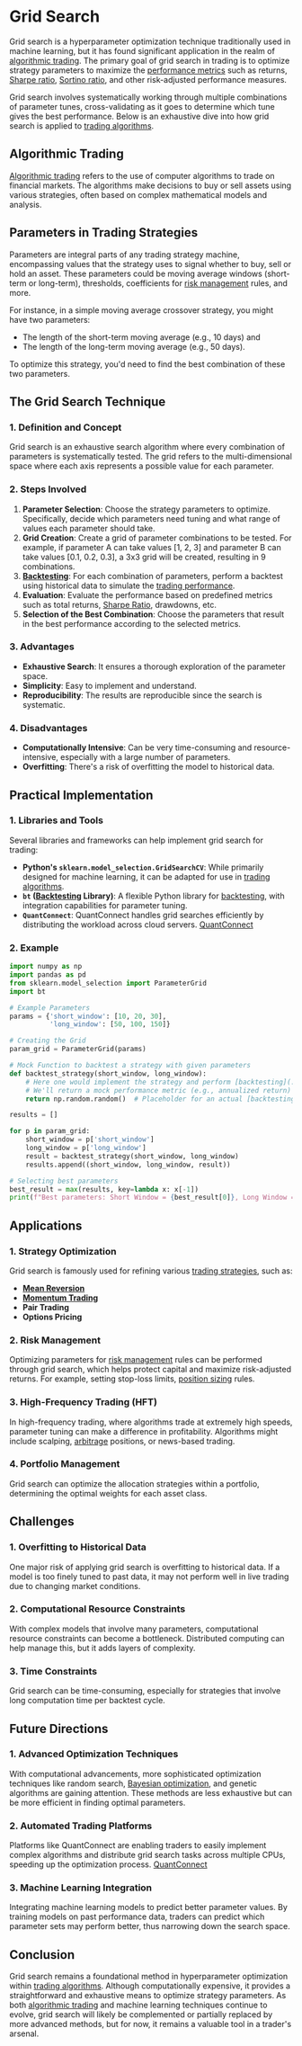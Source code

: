 # Grid Search

Grid search is a hyperparameter optimization technique traditionally used in machine learning, but it has found significant application in the realm of [algorithmic trading](../a/algorithmic_trading.md). The primary goal of grid search in trading is to optimize strategy parameters to maximize the [performance metrics](../p/performance_metrics.md) such as returns, [Sharpe ratio](../s/sharpe_ratio.md), [Sortino ratio](../s/sortino_ratio.md), and other risk-adjusted performance measures.

Grid search involves systematically working through multiple combinations of parameter tunes, cross-validating as it goes to determine which tune gives the best performance. Below is an exhaustive dive into how grid search is applied to [trading algorithms](../t/trading_algorithms.md).

## Algorithmic Trading

[Algorithmic trading](../a/algorithmic_trading.md) refers to the use of computer algorithms to trade on financial markets. The algorithms make decisions to buy or sell assets using various strategies, often based on complex mathematical models and analysis. 

## Parameters in Trading Strategies

Parameters are integral parts of any trading strategy machine, encompassing values that the strategy uses to signal whether to buy, sell or hold an asset. These parameters could be moving average windows (short-term or long-term), thresholds, coefficients for [risk management](../r/risk_management.md) rules, and more.

For instance, in a simple moving average crossover strategy, you might have two parameters:
- The length of the short-term moving average (e.g., 10 days) and
- The length of the long-term moving average (e.g., 50 days).

To optimize this strategy, you'd need to find the best combination of these two parameters.

## The Grid Search Technique

### 1. Definition and Concept

Grid search is an exhaustive search algorithm where every combination of parameters is systematically tested. The grid refers to the multi-dimensional space where each axis represents a possible value for each parameter.

### 2. Steps Involved

1. **Parameter Selection**: Choose the strategy parameters to optimize. Specifically, decide which parameters need tuning and what range of values each parameter should take.
2. **Grid Creation**: Create a grid of parameter combinations to be tested. For example, if parameter A can take values [1, 2, 3] and parameter B can take values [0.1, 0.2, 0.3], a 3x3 grid will be created, resulting in 9 combinations.
3. **[Backtesting](../b/backtesting.md)**: For each combination of parameters, perform a backtest using historical data to simulate the [trading performance](../t/trading_performance.md).
4. **Evaluation**: Evaluate the performance based on predefined metrics such as total returns, [Sharpe Ratio](../s/sharpe_ratio.md), drawdowns, etc.
5. **Selection of the Best Combination**: Choose the parameters that result in the best performance according to the selected metrics.

### 3. Advantages

- **Exhaustive Search**: It ensures a thorough exploration of the parameter space.
- **Simplicity**: Easy to implement and understand.
- **Reproducibility**: The results are reproducible since the search is systematic.

### 4. Disadvantages

- **Computationally Intensive**: Can be very time-consuming and resource-intensive, especially with a large number of parameters.
- **Overfitting**: There's a risk of overfitting the model to historical data.

## Practical Implementation

### 1. Libraries and Tools

Several libraries and frameworks can help implement grid search for trading:

- **Python's `sklearn.model_selection.GridSearchCV`**: While primarily designed for machine learning, it can be adapted for use in [trading algorithms](../t/trading_algorithms.md).
- **`bt` ([Backtesting](../b/backtesting.md) Library)**: A flexible Python library for [backtesting](../b/backtesting.md), with integration capabilities for parameter tuning.
- **`QuantConnect`**: QuantConnect handles grid searches efficiently by distributing the workload across cloud servers. [QuantConnect](https://www.quantconnect.com/)

### 2. Example

```python
import numpy as np
import pandas as pd
from sklearn.model_selection import ParameterGrid
import bt

# Example Parameters
params = {'short_window': [10, 20, 30],
          'long_window': [50, 100, 150]}

# Creating the Grid
param_grid = ParameterGrid(params)

# Mock Function to backtest a strategy with given parameters
def backtest_strategy(short_window, long_window):
    # Here one would implement the strategy and perform [backtesting](../b/backtesting.md)
    # We'll return a mock performance metric (e.g., annualized return)
    return np.random.random()  # Placeholder for an actual [backtesting](../b/backtesting.md) result

results = []

for p in param_grid:
    short_window = p['short_window']
    long_window = p['long_window']
    result = backtest_strategy(short_window, long_window)
    results.append((short_window, long_window, result))

# Selecting best parameters
best_result = max(results, key=lambda x: x[-1])
print(f"Best parameters: Short Window = {best_result[0]}, Long Window = {best_result[1]}")
```

## Applications

### 1. Strategy Optimization

Grid search is famously used for refining various [trading strategies](../t/trading_strategies.md), such as:

- **[Mean Reversion](../m/mean_reversion.md)**
- **[Momentum Trading](../m/momentum_trading.md)**
- **Pair Trading**
- **Options Pricing**

### 2. Risk Management

Optimizing parameters for [risk management](../r/risk_management.md) rules can be performed through grid search, which helps protect capital and maximize risk-adjusted returns. For example, setting stop-loss limits, [position sizing](../p/position_sizing.md) rules.

### 3. High-Frequency Trading (HFT)

In high-frequency trading, where algorithms trade at extremely high speeds, parameter tuning can make a difference in profitability. Algorithms might include scalping, [arbitrage](../a/arbitrage.md) positions, or news-based trading.

### 4. Portfolio Management

Grid search can optimize the allocation strategies within a portfolio, determining the optimal weights for each asset class.

## Challenges

### 1. Overfitting to Historical Data

One major risk of applying grid search is overfitting to historical data. If a model is too finely tuned to past data, it may not perform well in live trading due to changing market conditions.

### 2. Computational Resource Constraints

With complex models that involve many parameters, computational resource constraints can become a bottleneck. Distributed computing can help manage this, but it adds layers of complexity.

### 3. Time Constraints

Grid search can be time-consuming, especially for strategies that involve long computation time per backtest cycle.

## Future Directions

### 1. Advanced Optimization Techniques

With computational advancements, more sophisticated optimization techniques like random search, [Bayesian optimization](../b/bayesian_optimization.md), and genetic algorithms are gaining attention. These methods are less exhaustive but can be more efficient in finding optimal parameters.

### 2. Automated Trading Platforms

Platforms like QuantConnect are enabling traders to easily implement complex algorithms and distribute grid search tasks across multiple CPUs, speeding up the optimization process. [QuantConnect](https://www.quantconnect.com/)

### 3. Machine Learning Integration

Integrating machine learning models to predict better parameter values. By training models on past performance data, traders can predict which parameter sets may perform better, thus narrowing down the search space.

## Conclusion

Grid search remains a foundational method in hyperparameter optimization within [trading algorithms](../t/trading_algorithms.md). Although computationally expensive, it provides a straightforward and exhaustive means to optimize strategy parameters. As both [algorithmic trading](../a/algorithmic_trading.md) and machine learning techniques continue to evolve, grid search will likely be complemented or partially replaced by more advanced methods, but for now, it remains a valuable tool in a trader's arsenal.
